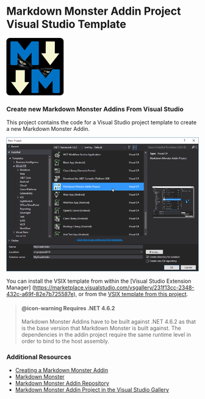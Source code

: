 # Markdown Monster Addin Project Visual Studio Template

<img src="MarkdownMonster_Icon_256.png" width="150"/>

### Create new Markdown Monster Addins From Visual Studio
This project contains the code for a Visual Studio project template to create a new Markdown Monster Addin.

![](NewVSProjectScreenShot.png)

You can install the VSIX template from within the [Visual Studio Extension Manager] (https://marketplace.visualstudio.com/vsgallery/231f13cc-2348-432c-a69f-82e7b725587e), or from the [VSIX template from this project](https://github.com/RickStrahl/MarkdownMonsterAddinProjectTemplate/raw/master/MarkdownMonsterAddinProjectTemplate.vsix).


> #### @icon-warning Requires .NET 4.6.2
> Markdown Monster Addins have to be built against .NET 4.6.2 as that is the base version that Markdown Monster is built against. The dependencies in the addin project require the same runtime level in order to bind to the host assembly.

### Additional Resources
* [Creating a Markdown Monster Addin](http://markdownmonster.west-wind.com/docs/_4ne0s0qoi.htm)
* [Markdown Monster](https://github.com/rickstrahl/MarkdownMonster)
* [Markdown Monster Addin Repository](https://github.com/RickStrahl/MarkdownMonsterAddinsRegistry)
* [Markdown Monster Addin Project in the Visual Studio Gallery](https://marketplace.visualstudio.com/vsgallery/231f13cc-2348-432c-a69f-82e7b725587e)

